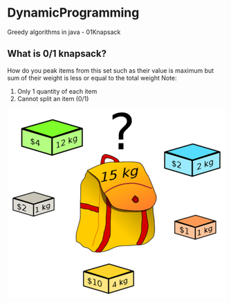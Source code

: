 # DynamicProgramming
Greedy algorithms in java - 01Knapsack

## What is 0/1 knapsack?
How do you peak items from this set such as their value is maximum but sum of their weight is less or equal to the total weight
Note:
  1. Only 1 quantity of each item
  2. Cannot split an item (0/1)

![example](https://github.com/MariosGeorgiou/DynamicProgramming/blob/master/image_example.png)
